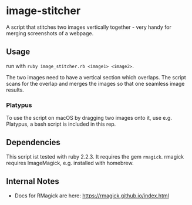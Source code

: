 # image-stitcher
A script that stitches two images vertically together - very handy
for merging screenshots of a webpage.



## Usage
run with `ruby image_stitcher.rb <image1> <image2>`.

The two images need to have a vertical section which overlaps. The script
scans for the overlap and merges the images so that one seamless image
results.

### Platypus
To use the script on macOS by dragging two images onto it, use e.g. Platypus,
a bash script is included in this rep.

## Dependencies
This script ist tested with ruby 2.2.3. It requires the gem `rmagick`. rmagick
requires ImageMagick, e.g. installed with homebrew.

## Internal Notes
* Docs for RMagick are here: https://rmagick.github.io/index.html
